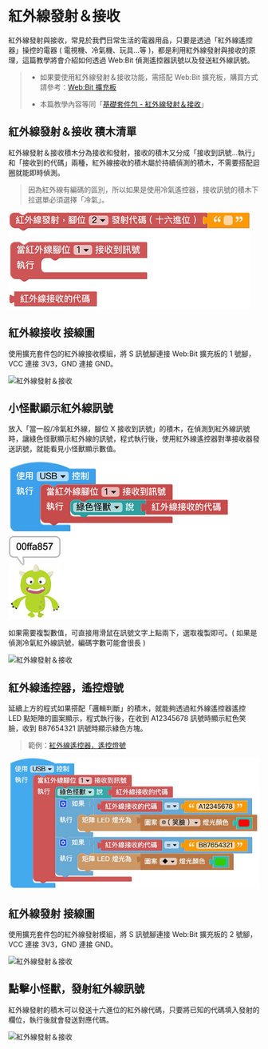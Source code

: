 # 紅外線發射＆接收

紅外線發射與接收，常見於我們日常生活的電器用品，只要是透過「紅外線遙控器」操控的電器 ( 電視機、冷氣機、玩具...等 )，都是利用紅外線發射與接收的原理，這篇教學將會介紹如何透過 Web:Bit 偵測遙控器訊號以及發送紅外線訊號。

> - 如果要使用紅外線發射＆接收功能，需搭配 Web:Bit 擴充板，購買方式請參考：[Web:Bit 擴充板](https://store.webduino.io/products/webbit-extension-board?utm_source=webbit&utm_medium=article#_blank)
>
> - 本篇教學內容等同「[基礎套件包 - 紅外線發射＆接收](../extension-basic-package/ir.html)」

## 紅外線發射＆接收 積木清單

紅外線發射＆接收積木分為接收和發射，接收的積木又分成「接收到訊號...執行」和「接收到的代碼」兩種，紅外線接收的積木屬於持續偵測的積木，不需要搭配迴圈就能即時偵測。

> 因為紅外線有編碼的區別，所以如果是使用冷氣遙控器，接收訊號的積木下拉選單必須選擇「冷氣」。

![紅外線發射＆接收](../../../../media/zh-tw/education/extension-full-package/ir-01.jpg)

## 紅外線接收 接線圖

使用擴充套件包的紅外線接收模組，將 S 訊號腳連接 Web:Bit 擴充板的 1 號腳，VCC 連接 3V3，GND 連接 GND。

![紅外線發射＆接收](../../../../media/zh-tw/education/extension-full-package/ir-03.jpg)

## 小怪獸顯示紅外線訊號

放入「當一般/冷氣紅外線，腳位 X 接收到訊號」的積木，在偵測到紅外線訊號時，讓綠色怪獸顯示紅外線的訊號，程式執行後，使用紅外線遙控器對準接收器發送訊號，就能看見小怪獸顯示數值。

![紅外線發射＆接收](../../../../media/zh-tw/education/extension-full-package/ir-04.jpg)

如果需要複製數值，可直接用滑鼠在訊號文字上點兩下，選取複製即可。( 如果是偵測冷氣紅外線訊號，編碼字數可能會很長 )

![紅外線發射＆接收](../../../../media/zh-tw/education/extension-full-package/ir-05.jpg)

## 紅外線遙控器，遙控燈號

延續上方的程式如果搭配「邏輯判斷」的積木，就能夠透過紅外線遙控器遙控 LED 點矩陣的圖案顯示，程式執行後，在收到 A12345678 訊號時顯示紅色笑臉，收到 B87654321 訊號時顯示綠色方塊。

> 範例：[紅外線遙控器，遙控燈號](https://webbit.webduino.io/blockly/?demo=default#ayxv98l9P7JqM)

![紅外線發射＆接收](../../../../media/zh-tw/education/extension-full-package/ir-06.jpg)

## 紅外線發射 接線圖

使用擴充套件包的紅外線發射模組，將 S 訊號腳連接 Web:Bit 擴充板的 2 號腳，VCC 連接 3V3，GND 連接 GND。

![紅外線發射＆接收](../../../../media/zh-tw/education/extension-full-package/ir-02.jpg)

## 點擊小怪獸，發射紅外線訊號

紅外線發射的積木可以發送十六進位的紅外線代碼，只要將已知的代碼填入發射的欄位，執行後就會發送對應代碼。

![紅外線發射＆接收](../../../../media/zh-tw/education/extension-full-package/ir-07.jpg)

